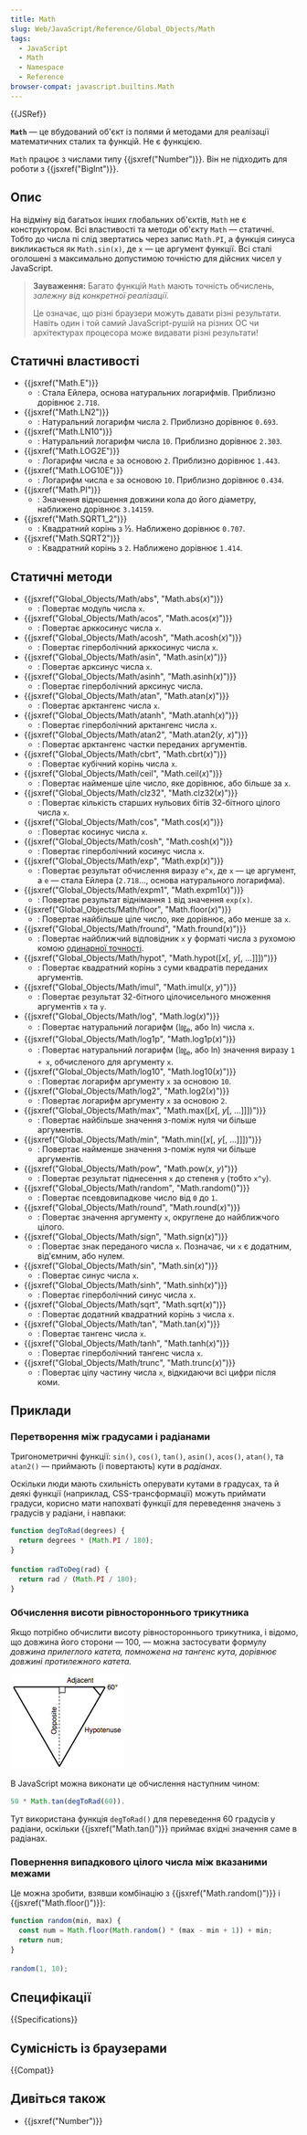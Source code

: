 ```yaml
---
title: Math
slug: Web/JavaScript/Reference/Global_Objects/Math
tags:
  - JavaScript
  - Math
  - Namespace
  - Reference
browser-compat: javascript.builtins.Math
---
```


{{JSRef}}

**`Math`** — це вбудований об'єкт із полями й методами для реалізації математичних сталих та функцій. Не є функцією.

`Math` працює з числами типу {{jsxref("Number")}}. Він не підходить для роботи з {{jsxref("BigInt")}}.

## Опис

На відміну від багатьох інших глобальних об'єктів, `Math` не є конструктором. Всі властивості та методи об'єкту `Math` — статичні. Тобто до числа пі слід звертатись через запис `Math.PI`, а функція синуса викликається як `Math.sin(x)`, де `x` — це аргумент функції. Всі сталі оголошені з максимально допустимою точністю для дійсних чисел у JavaScript.

> **Зауваження:** Багато функцій `Math` мають точність обчислень, _залежну від конкретної реалізації._
>
> Це означає, що різні браузери можуть давати різні результати. Навіть один і той самий JavaScript-рушій на різних ОС чи архітектурах процесора може видавати різні результати!

## Статичні властивості

- {{jsxref("Math.E")}}
  - : Стала Ейлера, основа натуральних логарифмів. Приблизно дорівнює `2.718`.
- {{jsxref("Math.LN2")}}
  - : Натуральний логарифм числа `2`. Приблизно дорівнює `0.693`.
- {{jsxref("Math.LN10")}}
  - : Натуральний логарифм числа `10`. Приблизно дорівнює `2.303`.
- {{jsxref("Math.LOG2E")}}
  - : Логарифм числа `e` за основою `2`. Приблизно дорівнює `1.443`.
- {{jsxref("Math.LOG10E")}}
  - : Логарифм числа `e` за основою `10`. Приблизно дорівнює `0.434`.
- {{jsxref("Math.PI")}}
  - : Значення відношення довжини кола до його діаметру, наближено дорівнює `3.14159`.
- {{jsxref("Math.SQRT1_2")}}
  - : Квадратний корінь з ½. Наближено дорівнює `0.707`.
- {{jsxref("Math.SQRT2")}}
  - : Квадратний корінь з `2`. Наближено дорівнює `1.414`.

## Статичні методи

- {{jsxref("Global_Objects/Math/abs", "Math.abs(<var>x</var>)")}}
  - : Повертає модуль числа `x`.
- {{jsxref("Global_Objects/Math/acos", "Math.acos(<var>x</var>)")}}
  - : Повертає арккосинус числа `x`.
- {{jsxref("Global_Objects/Math/acosh", "Math.acosh(<var>x</var>)")}}
  - : Повертає гіперболічний арккосинус числа `x`.
- {{jsxref("Global_Objects/Math/asin", "Math.asin(<var>x</var>)")}}
  - : Повертає арксинус числа `x`.
- {{jsxref("Global_Objects/Math/asinh", "Math.asinh(<var>x</var>)")}}
  - : Повертає гіперболічний арксинус числа.
- {{jsxref("Global_Objects/Math/atan", "Math.atan(<var>x</var>)")}}
  - : Повертає арктангенс числа `x`.
- {{jsxref("Global_Objects/Math/atanh", "Math.atanh(<var>x</var>)")}}
  - : Повертає гіперболічний арктангенс числа `x`.
- {{jsxref("Global_Objects/Math/atan2", "Math.atan2(<var>y</var>, <var>x</var>)")}}
  - : Повертає арктангенс частки переданих аргументів.
- {{jsxref("Global_Objects/Math/cbrt", "Math.cbrt(<var>x</var>)")}}
  - : Повертає кубічний корінь числа `x`.
- {{jsxref("Global_Objects/Math/ceil", "Math.ceil(<var>x</var>)")}}
  - : Повертає найменше ціле число, яке дорівнює, або більше за `x`.
- {{jsxref("Global_Objects/Math/clz32", "Math.clz32(<var>x</var>)")}}
  - : Повертає кількість старших нульових бітів 32-бітного цілого числа `x`.
- {{jsxref("Global_Objects/Math/cos", "Math.cos(<var>x</var>)")}}
  - : Повертає косинус числа `x`.
- {{jsxref("Global_Objects/Math/cosh", "Math.cosh(<var>x</var>)")}}
  - : Повертає гіперболічний косинус числа `x`.
- {{jsxref("Global_Objects/Math/exp", "Math.exp(<var>x</var>)")}}
  - : Повертає результат обчислення виразу `e^x`, де `x` — це аргумент, а `e` — стала Ейлера (`2.718`…, основа натурального логарифма).
- {{jsxref("Global_Objects/Math/expm1", "Math.expm1(<var>x</var>)")}}
  - : Повертає результат віднімання `1` від значення `exp(x)`.
- {{jsxref("Global_Objects/Math/floor", "Math.floor(<var>x</var>)")}}
  - : Повертає найбільше ціле число, яке дорівнює, або менше за `x`.
- {{jsxref("Global_Objects/Math/fround", "Math.fround(<var>x</var>)")}}
  - : Повертає найближчий відповідник `x` у форматі числа з рухомою комою [одинарної точності](https://uk.wikipedia.org/wiki/%D0%A7%D0%B8%D1%81%D0%BB%D0%BE_%D0%BE%D0%B4%D0%B8%D0%BD%D0%B0%D1%80%D0%BD%D0%BE%D1%97_%D1%82%D0%BE%D1%87%D0%BD%D0%BE%D1%81%D1%82%D1%96 'посилання на сторінку вікіпедії про одинарну точність').
- {{jsxref("Global_Objects/Math/hypot", "Math.hypot([<var>x</var>[, <var>y</var>[, …]]])")}}
  - : Повертає квадратний корінь з суми квадратів переданих аргументів.
- {{jsxref("Global_Objects/Math/imul", "Math.imul(<var>x</var>, <var>y</var>)")}}
  - : Повертає результат 32-бітного цілочисельного множення аргументів `x` та `y`.
- {{jsxref("Global_Objects/Math/log", "Math.log(<var>x</var>)")}}
  - : Повертає натуральний логарифм (㏒<sub>e</sub>, або ln) числа `x`.
- {{jsxref("Global_Objects/Math/log1p", "Math.log1p(<var>x</var>)")}}
  - : Повертає натуральний логарифм (㏒<sub>e</sub>, або ln) значення виразу `1 + x`, обчисленого для аргументу `x`.
- {{jsxref("Global_Objects/Math/log10", "Math.log10(<var>x</var>)")}}
  - : Повертає логарифм аргументу `x` за основою `10`.
- {{jsxref("Global_Objects/Math/log2", "Math.log2(<var>x</var>)")}}
  - : Повертає логарифм аргументу `x` за основою `2`.
- {{jsxref("Global_Objects/Math/max", "Math.max([<var>x</var>[, <var>y</var>[, …]]])")}}
  - : Повертає найбільше значення з-поміж нуля чи більше аргументів.
- {{jsxref("Global_Objects/Math/min", "Math.min([<var>x</var>[, <var>y</var>[, …]]])")}}
  - : Повертає найменше значення з-поміж нуля чи більше аргументів.
- {{jsxref("Global_Objects/Math/pow", "Math.pow(<var>x</var>, <var>y</var>)")}}
  - : Повертає результат піднесення `x` до степеня `y` (тобто `x^y`).
- {{jsxref("Global_Objects/Math/random", "Math.random()")}}
  - : Повертає псевдовипадкове число від `0` до `1`.
- {{jsxref("Global_Objects/Math/round", "Math.round(<var>x</var>)")}}
  - : Повертає значення аргументу `x`, округлене до найближчого цілого.
- {{jsxref("Global_Objects/Math/sign", "Math.sign(<var>x</var>)")}}
  - : Повертає знак переданого числа `x`. Позначає, чи `x` є додатним, від'ємним, або нулем.
- {{jsxref("Global_Objects/Math/sin", "Math.sin(<var>x</var>)")}}
  - : Повертає синус числа `x`.
- {{jsxref("Global_Objects/Math/sinh", "Math.sinh(<var>x</var>)")}}
  - : Повертає гіперболічний синус числа `x`.
- {{jsxref("Global_Objects/Math/sqrt", "Math.sqrt(<var>x</var>)")}}
  - : Повертає додатний квадратний корінь з числа `x`.
- {{jsxref("Global_Objects/Math/tan", "Math.tan(<var>x</var>)")}}
  - : Повертає тангенс числа `x`.
- {{jsxref("Global_Objects/Math/tanh", "Math.tanh(<var>x</var>)")}}
  - : Повертає гіперболічний тангенс числа `x`.
- {{jsxref("Global_Objects/Math/trunc", "Math.trunc(<var>x</var>)")}}
  - : Повертає цілу частину числа `x`, відкидаючи всі цифри після коми.

## Приклади

### Перетворення між градусами і радіанами

Тригонометричні функції: `sin()`, `cos()`, `tan()`, `asin()`, `acos()`, `atan()`, та `atan2()` — приймають (і повертають) кути в _радіанах_.

Оскільки люди мають схильність оперувати кутами в градусах, та й деякі функції (наприклад, CSS-трансформації) можуть приймати градуси, корисно мати напохваті функції для переведення значень з градусів у радіани, і навпаки:

```js
function degToRad(degrees) {
  return degrees * (Math.PI / 180);
}

function radToDeg(rad) {
  return rad / (Math.PI / 180);
}
```

### Обчислення висоти рівностороннього трикутника

Якщо потрібно обчислити висоту рівностороннього трикутника, і відомо, що довжина його сторони — 100, — можна застосувати формулу _довжина прилеглого катета, помножена на тангенс кута, дорівнює довжині протилежного катета._

![](trigonometry.png)

В JavaScript можна виконати це обчислення наступним чином:

```js
50 * Math.tan(degToRad(60)).
```

Тут використана функція `degToRad()` для переведення 60 градусів у радіани, оскільки {{jsxref("Math.tan()")}} приймає вхідні значення саме в радіанах.

### Повернення випадкового цілого числа між вказаними межами

Це можна зробити, взявши комбінацію з {{jsxref("Math.random()")}} і {{jsxref("Math.floor()")}}:

```js
function random(min, max) {
  const num = Math.floor(Math.random() * (max - min + 1)) + min;
  return num;
}

random(1, 10);
```

## Специфікації

{{Specifications}}

## Сумісність із браузерами

{{Compat}}

## Дивіться також

- {{jsxref("Number")}}
